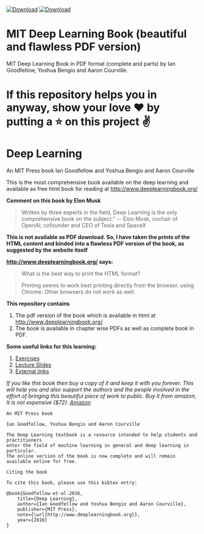 [![Download](https://img.shields.io/badge/download-bookmarked%20book-orange.svg)](https://github.com/janishar/mit-deep-learning-book-pdf/blob/master/complete-book-pdf/Ian%20Goodfellow%2C%20Yoshua%20Bengio%2C%20Aaron%20Courville%20-%20Deep%20Learning%20(2017%2C%20MIT).pdf)
[![Download](https://img.shields.io/badge/download-book-brightgreen.svg)](https://github.com/janishar/mit-deep-learning-book-pdf/raw/master/complete-book-pdf/deeplearningbook.pdf)

# MIT Deep Learning Book (beautiful and flawless PDF version)
MIT Deep Learning Book in PDF format (complete and parts) by Ian Goodfellow, Yoshua Bengio and Aaron Courville.

# If this repository helps you in anyway, show your love :heart: by putting a :star: on this project :v:

# Deep Learning
An MIT Press book
Ian Goodfellow and Yoshua Bengio and Aaron Courville

This is the most comprehensive book available on the deep learning and available as free html book for reading at http://www.deeplearningbook.org/

**Comment on this book by Elon Musk**
>Written by three experts in the field, Deep Learning is the only comprehensive book on the subject." -- Elon Musk, cochair of OpenAI; cofounder and CEO of Tesla and SpaceX

**This is not available as PDF download. So, I have taken the prints of the HTML content and binded into a flawless PDF version of the book, as suggested by the website itself**

**http://www.deeplearningbook.org/ says:**
>What is the best way to print the HTML format?

>Printing seems to work best printing directly from the browser, using Chrome. Other browsers do not work as well.

**This repository contains**
1. The pdf version of the book which is available in html at http://www.deeplearningbook.org/
2. The book is available in chapter wise PDFs as well as complete book in PDF.

**Some useful links for this learning:**
1. [Exercises](http://www.deeplearningbook.org/exercises.html)
2. [Lecture Slides](http://www.deeplearningbook.org/lecture_slides.html)
3. [External links](http://www.deeplearningbook.org/external.html)

*If you like this book then buy a copy of it and keep it with you forever. This will help you and also support the authors and the people involved in the effort of bringing this beautiful piece of work to public. Buy it from amazon, It is not expensive ($72). [Amazon](https://www.amazon.com/Deep-Learning-Adaptive-Computation-Machine/dp/0262035618)*



```
An MIT Press book

Ian Goodfellow, Yoshua Bengio and Aaron Courville

The Deep Learning textbook is a resource intended to help students and practitioners
enter the field of machine learning in general and deep learning in particular. 
The online version of the book is now complete and will remain available online for free. 

Citing the book

To cite this book, please use this bibtex entry:

@book{Goodfellow-et-al-2016,
    title={Deep Learning},
    author={Ian Goodfellow and Yoshua Bengio and Aaron Courville},
    publisher={MIT Press},
    note={\url{http://www.deeplearningbook.org}},
    year={2016}
}
```


